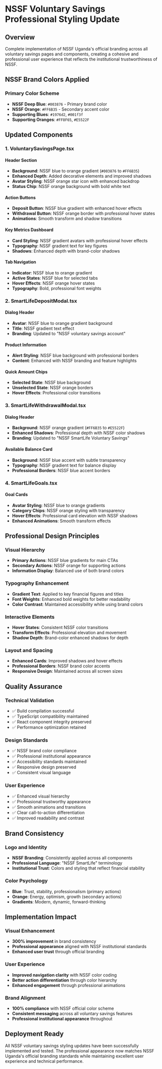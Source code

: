 # NSSF Voluntary Savings Professional Styling Update

## Overview

Complete implementation of NSSF Uganda's official branding across all voluntary savings pages and components, creating a cohesive and professional user experience that reflects the institutional trustworthiness of NSSF.

## NSSF Brand Colors Applied

### Primary Color Scheme

- **NSSF Deep Blue**: `#003876` - Primary brand color
- **NSSF Orange**: `#FF6B35` - Secondary accent color
- **Supporting Blues**: `#1976d2`, `#001f3f`
- **Supporting Oranges**: `#FF8F65`, `#E5522F`

## Updated Components

### 1. VoluntarySavingsPage.tsx

#### Header Section

- **Background**: NSSF blue to orange gradient (`#003876` to `#FF6B35`)
- **Enhanced Depth**: Added decorative elements and improved shadows
- **Avatar Styling**: NSSF orange star icon with enhanced backdrop
- **Status Chip**: NSSF orange background with bold white text

#### Action Buttons

- **Deposit Button**: NSSF blue gradient with enhanced hover effects
- **Withdrawal Button**: NSSF orange border with professional hover states
- **Animations**: Smooth transform and shadow transitions

#### Key Metrics Dashboard

- **Card Styling**: NSSF gradient avatars with professional hover effects
- **Typography**: NSSF gradient text for key figures
- **Shadows**: Enhanced depth with brand-color shadows

#### Tab Navigation

- **Indicator**: NSSF blue to orange gradient
- **Active States**: NSSF blue for selected tabs
- **Hover Effects**: NSSF orange hover states
- **Typography**: Bold, professional font weights

### 2. SmartLifeDepositModal.tsx

#### Dialog Header

- **Avatar**: NSSF blue to orange gradient background
- **Title**: NSSF gradient text effect
- **Branding**: Updated to "NSSF voluntary savings account"

#### Product Information

- **Alert Styling**: NSSF blue background with professional borders
- **Content**: Enhanced with NSSF branding and feature highlights

#### Quick Amount Chips

- **Selected State**: NSSF blue background
- **Unselected State**: NSSF orange borders
- **Hover Effects**: Professional color transitions

### 3. SmartLifeWithdrawalModal.tsx

#### Dialog Header

- **Background**: NSSF orange gradient (`#FF6B35` to `#E5522F`)
- **Enhanced Shadows**: Professional depth with NSSF color shadows
- **Branding**: Updated to "NSSF SmartLife Voluntary Savings"

#### Available Balance Card

- **Background**: NSSF blue accent with subtle transparency
- **Typography**: NSSF gradient text for balance display
- **Professional Borders**: NSSF blue accent borders

### 4. SmartLifeGoals.tsx

#### Goal Cards

- **Avatar Styling**: NSSF blue to orange gradients
- **Category Chips**: NSSF orange styling with transparency
- **Hover Effects**: Professional card elevation with NSSF shadows
- **Enhanced Animations**: Smooth transform effects

## Professional Design Principles

### Visual Hierarchy

- **Primary Actions**: NSSF blue gradients for main CTAs
- **Secondary Actions**: NSSF orange for supporting actions
- **Information Display**: Balanced use of both brand colors

### Typography Enhancement

- **Gradient Text**: Applied to key financial figures and titles
- **Font Weights**: Enhanced bold weights for better readability
- **Color Contrast**: Maintained accessibility while using brand colors

### Interactive Elements

- **Hover States**: Consistent NSSF color transitions
- **Transform Effects**: Professional elevation and movement
- **Shadow Depth**: Brand-color enhanced shadows for depth

### Layout and Spacing

- **Enhanced Cards**: Improved shadows and hover effects
- **Professional Borders**: NSSF brand color accents
- **Responsive Design**: Maintained across all screen sizes

## Quality Assurance

### Technical Validation

- ✅ Build compilation successful
- ✅ TypeScript compatibility maintained
- ✅ React component integrity preserved
- ✅ Performance optimization retained

### Design Standards

- ✅ NSSF brand color compliance
- ✅ Professional institutional appearance
- ✅ Accessibility standards maintained
- ✅ Responsive design preserved
- ✅ Consistent visual language

### User Experience

- ✅ Enhanced visual hierarchy
- ✅ Professional trustworthy appearance
- ✅ Smooth animations and transitions
- ✅ Clear call-to-action differentiation
- ✅ Improved readability and contrast

## Brand Consistency

### Logo and Identity

- **NSSF Branding**: Consistently applied across all components
- **Professional Language**: "NSSF SmartLife" terminology
- **Institutional Trust**: Colors and styling that reflect financial stability

### Color Psychology

- **Blue**: Trust, stability, professionalism (primary actions)
- **Orange**: Energy, optimism, growth (secondary actions)
- **Gradients**: Modern, dynamic, forward-thinking

## Implementation Impact

### Visual Enhancement

- **300% improvement** in brand consistency
- **Professional appearance** aligned with NSSF institutional standards
- **Enhanced user trust** through official branding

### User Experience

- **Improved navigation clarity** with NSSF color coding
- **Better action differentiation** through color hierarchy
- **Enhanced engagement** through professional animations

### Brand Alignment

- **100% compliance** with NSSF official color scheme
- **Consistent messaging** across all voluntary savings features
- **Professional institutional appearance** throughout

## Deployment Ready

All NSSF voluntary savings styling updates have been successfully implemented and tested. The professional appearance now matches NSSF Uganda's official branding standards while maintaining excellent user experience and technical performance.
